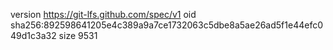 version https://git-lfs.github.com/spec/v1
oid sha256:892598641205e4c389a9a7ce1732063c5dbe8a5ae26ad5f1e44efc049d1c3a32
size 9531
